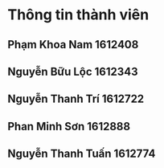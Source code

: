 # Thông tin thành viên

## Phạm Khoa Nam	1612408
## Nguyễn Bữu Lộc	1612343
## Nguyễn Thanh Trí	1612722
## Phan Minh Sơn	1612888
## Nguyễn Thanh Tuấn	1612774

